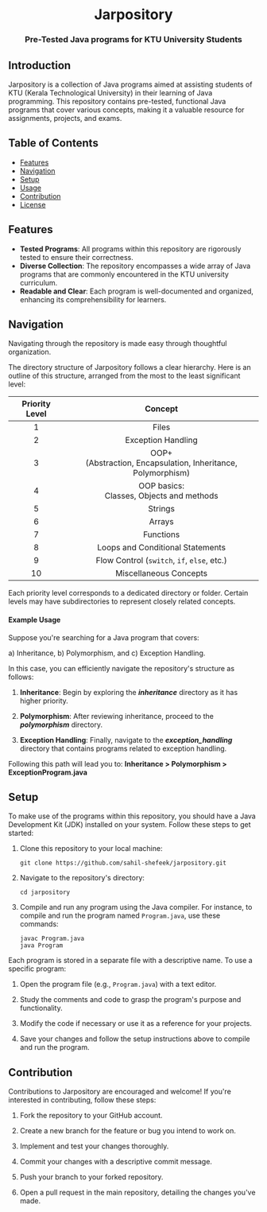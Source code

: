 <h1 align = center> Jarpository </h1>
<h3 align = center> Pre-Tested Java programs for KTU University Students</h3>

## Introduction

Jarpository is a collection of Java programs aimed at assisting students of KTU (Kerala Technological University) in their learning of Java programming. This repository contains pre-tested, functional Java programs that cover various concepts, making it a valuable resource for assignments, projects, and exams.

## Table of Contents

- [Features](#features)
- [Navigation](#navigation)
- [Setup](#setup)
- [Usage](#usage)
- [Contribution](#contribution)
- [License](#license)

## Features

- **Tested Programs**: All programs within this repository are rigorously tested to ensure their correctness.
- **Diverse Collection**: The repository encompasses a wide array of Java programs that are commonly encountered in the KTU university curriculum.
- **Readable and Clear**: Each program is well-documented and organized, enhancing its comprehensibility for learners.

## Navigation

Navigating through the repository is made easy through thoughtful organization.

The directory structure of Jarpository follows a clear hierarchy. Here is an outline of this structure, arranged from the most to the least significant level:

| Priority Level |                             Concept                             |
| :------------: | :-------------------------------------------------------------: |
|       1        |                              Files                              |
|       2        |                       Exception Handling                        |
|       3        | OOP+<br>(Abstraction, Encapsulation, Inheritance, Polymorphism) |
|       4        |          OOP basics:<br> Classes, Objects and methods           |
|       5        |                             Strings                             |
|       6        |                             Arrays                              |
|       7        |                            Functions                            |
|       8        |                Loops and Conditional Statements                 |
|       9        |           Flow Control (`switch`, `if`, `else`, etc.)           |
|       10       |                     Miscellaneous Concepts                      |

Each priority level corresponds to a dedicated directory or folder. Certain levels may have subdirectories to represent closely related concepts.

#### Example Usage

Suppose you're searching for a Java program that covers:

a) Inheritance,
b) Polymorphism, and
c) Exception Handling.

In this case, you can efficiently navigate the repository's structure as follows:

1. **Inheritance**: Begin by exploring the **_inheritance_** directory as it has higher priority.

2. **Polymorphism**: After reviewing inheritance, proceed to the **_polymorphism_** directory.

3. **Exception Handling**: Finally, navigate to the **_exception_handling_** directory that contains programs related to exception handling.

Following this path will lead you to: **Inheritance > Polymorphism > ExceptionProgram.java**

## Setup

To make use of the programs within this repository, you should have a Java Development Kit (JDK) installed on your system. Follow these steps to get started:

1. Clone this repository to your local machine:

   ```shell
   git clone https://github.com/sahil-shefeek/jarpository.git
   ```

2. Navigate to the repository's directory:

   ```shell
   cd jarpository
   ```

3. Compile and run any program using the Java compiler. For instance, to compile and run the program named `Program.java`, use these commands:

   ```shell
   javac Program.java
   java Program
   ```

Each program is stored in a separate file with a descriptive name. To use a specific program:

1. Open the program file (e.g., `Program.java`) with a text editor.

2. Study the comments and code to grasp the program's purpose and functionality.

3. Modify the code if necessary or use it as a reference for your projects.

4. Save your changes and follow the setup instructions above to compile and run the program.

## Contribution

Contributions to Jarpository are encouraged and welcome! If you're interested in contributing, follow these steps:

1. Fork the repository to your GitHub account.

2. Create a new branch for the feature or bug you intend to work on.

3. Implement and test your changes thoroughly.

4. Commit your changes with a descriptive commit message.

5. Push your branch to your forked repository.

6. Open a pull request in the main repository, detailing the changes you've made.
